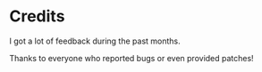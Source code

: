 # Credits #

I got a lot of feedback during the past months.

Thanks to everyone who reported bugs or even provided patches!